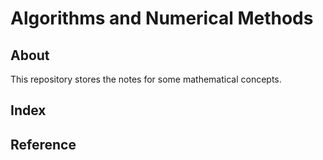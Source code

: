 # Algorithms and Numerical Methods

## About

This repository stores the notes for some mathematical concepts.

## Index

## Reference
